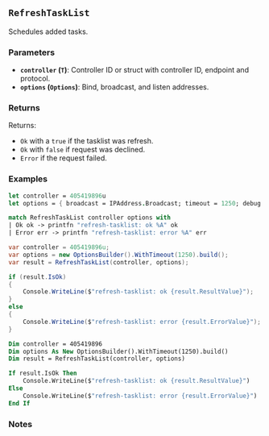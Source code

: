 ## `RefreshTaskList`

Schedules added tasks.

### Parameters
- **`controller` (`T`)**: Controller ID or struct with controller ID, endpoint and protocol.
- **`options` (`Options`)**: Bind, broadcast, and listen addresses.

### Returns

Returns:
- `Ok` with a `true` if the tasklist was refresh.
- `Ok` with `false` if request was declined.
- `Error` if the request failed.

### Examples

```fsharp
let controller = 405419896u
let options = { broadcast = IPAddress.Broadcast; timeout = 1250; debug = true }

match RefreshTaskList controller options with
| Ok ok -> printfn "refresh-tasklist: ok %A" ok
| Error err -> printfn "refresh-tasklist: error %A" err
```

```csharp
var controller = 405419896u;
var options = new OptionsBuilder().WithTimeout(1250).build();
var result = RefreshTaskList(controller, options);

if (result.IsOk)
{
    Console.WriteLine($"refresh-tasklist: ok {result.ResultValue}");
}
else
{
    Console.WriteLine($"refresh-tasklist: error {result.ErrorValue}");
}
```

```vb
Dim controller = 405419896
Dim options As New OptionsBuilder().WithTimeout(1250).build()
Dim result = RefreshTaskList(controller, options)

If result.IsOk Then
    Console.WriteLine($"refresh-tasklist: ok {result.ResultValue}")
Else
    Console.WriteLine($"refresh-tasklist: error {result.ErrorValue}")
End If
```

### Notes
